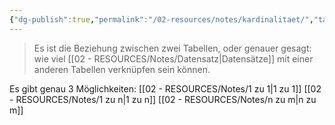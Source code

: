 ```yaml
---
{"dg-publish":true,"permalink":"/02-resources/notes/kardinalitaet/","tags":["informatik/datenbank","GFN/prüfungsrelevant/AP1","GFN/prüfungsrelevant/AP2"],"noteIcon":"","updated":"2025-09-15T14:56:46.000+02:00"}
---
```


> Es ist die Beziehung zwischen zwei Tabellen, oder genauer gesagt: wie viel [[02 - RESOURCES/Notes/Datensatz\|Datensätze]] mit einer anderen Tabellen verknüpfen sein können.

Es gibt genau 3 Möglichkeiten:
[[02 - RESOURCES/Notes/1 zu 1\|1 zu 1]]
[[02 - RESOURCES/Notes/1 zu n\|1 zu n]]
[[02 - RESOURCES/Notes/n zu m\|n zu m]]